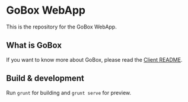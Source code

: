 # GoBox WebApp

This is the repository for the GoBox WebApp.

## What is GoBox

If you want to know more about GoBox, please read the [Client README](https://github.com/simonedegiacomi/goboxclient).




## Build & development

Run `grunt` for building and `grunt serve` for preview.

